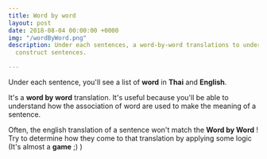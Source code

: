 ```yaml
---
title: Word by word
layout: post
date: 2018-08-04 00:00:00 +0000
img: "/wordByWord.png"
description: Under each sentences, a word-by-word translations to understand how they
  construct sentences.

---
```

Under each sentence, you'll see a list of **word** in **Thai** and **English**.

It's a **word by word** translation. It's useful because you'll be able to understand how the association of word are used to make the meaning of a sentence.

Often, the english translation of a sentence won't match the **Word by Word** ! Try to determine how they come to that translation by applying some logic (It's almost a **game** ;) ) 